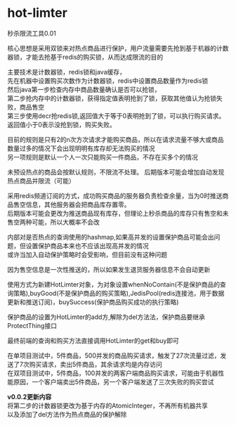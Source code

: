 # hot-limter
秒杀限流工具0.01

核心思想是采用双锁来对热点商品进行保护，用户流量需要先抢到基于机器的计数器锁，才能去抢基于redis的购买锁，从而达成限流的目的

主要技术是计数器锁，redis锁和java缓存，
<br/>先在机器中设置购买次数作为计数器锁，redis中设置商品数量作为redis锁
<br/>然后java第一步检查内存中商品数量确认是否可以抢锁，
<br/>第二步抢内存中的计数器锁，获得指定值表明抢到了锁，获取其他值认为抢锁失败，商品售空
<br/>第三步使用decr抢redis锁,返回值大于等于0表明抢到了锁，可以执行购买请求。返回值小于0表示没抢到锁，购买失败。

目前的规则是只有2的n次方次请求才能购买商品，所以在请求流量不够大或商品数量过多的情况下会出现明明有库存却无法购买的情况
<br/>另一项规则是默认一个人一次只能购买一件商品，不存在买多个的情况

未预设热点的商品会按默认规则，不限流不处理。
后期版本可能会增加自动发现热点商品并限流（可能）

采用redis频道订阅的方式，成功购买商品的服务器负责检查余量，当为0时推送商品售空信息，其他服务器会把商品库存置零。
<br/>后期版本可能会更改为推送商品现有库存，但理论上秒杀商品的库存只有售空和未售空两种可能，所以大概率不会改

内部对是否热点的查询使用的hashmap,如果高并发的设置保护商品可能会出问题，但设置保护商品本来也不应该出现高并发的情况
<br/>或许当加入自动保护策略时会受影响，但目前没有这种问题

因为售空信息是一次性推送的，所以如果发生退货服务器信息不会自动更新

使用方式为新建HotLimter对象，为对象设置whenNoContain(不是保护商品的查询策略),buyGood(不是保护商品的购买策略),JedisPool(redis连接池，用于数据更新和推送订阅)，buySuccess(保护商品购买成功的执行策略)

保护商品的设置为HotLimter的add方,解除为del方法法，保护商品要继承ProtectThing接口

最终前端的查询和购买方法直接调用HotLimter的get和buy即可

在单项目测试中，5件商品，500并发的商品购买请求，触发了27次流量过滤，发送了7次购买请求，卖出5件商品，其余请求均是内存访问
<br/>在双项目测试中，5件商品，100并发的两客户端商品购买请求，可能由于机器性能原因，一个客户端卖出5件商品，另一个客户端发送了三次失败的购买尝试

**v0.0.2更新内容**
<br/>将第二步的计数器锁更改为基于内存的AtomicInteger，不再所有机器共享
<br/>以及添加了del方法作为热点商品的保护解除
